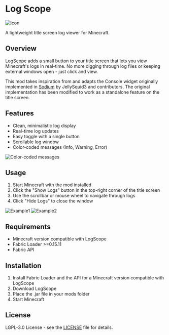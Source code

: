 # Log Scope

![Icon](https://cdn.modrinth.com/data/cached_images/baf9b0c961bc9b84eed82a39e2274a8c09e1c816_0.webp)

A lightweight title screen log viewer for Minecraft.

## Overview
LogScope adds a small button to your title screen that lets you view Minecraft's logs in real-time. No more digging through log files or keeping external windows open - just click and view.

This mod takes inspiration from and adapts the Console widget originally implemented in [Sodium](https://github.com/CaffeineMC/sodium-fabric) by JellySquid3 and contributors. The original implementation has been modified to work as a standalone feature on the title screen.

## Features
- Clean, minimalistic log display
- Real-time log updates
- Easy toggle with a single button
- Scrollable log window
- Color-coded messages (Info, Warning, Error)

![Color-coded messages](https://cdn.modrinth.com/data/cached_images/8ac95412dc34d08edd1f0952c0fd03b677497465.png)

## Usage
1. Start Minecraft with the mod installed
2. Click the "Show Logs" button in the top-right corner of the title screen
3. Use the scrollbar or mouse wheel to navigate through logs
4. Click "Hide Logs" to close the window

![Example1](https://cdn.modrinth.com/data/cached_images/c40ec6aa4479572dfaa19e1d5c70daf231392eec_0.webp)
![Example2](https://cdn.modrinth.com/data/cached_images/9f1aefe424ffe928723fd3ee36d7a23f9357f3af_0.webp)

## Requirements
- Minecraft version compatible with LogScope
- Fabric Loader >=0.15.11
- Fabric API

## Installation
1. Install Fabric Loader and the API for a Minecraft version compatible with LogScope
2. Download LogScope
3. Place the .jar file in your mods folder
4. Start Minecraft

## License
LGPL-3.0 License - see the [LICENSE](https://github.com/tranquil209kid/log-scope/blob/master/LICENSE.txt) file for details.
